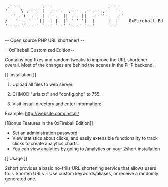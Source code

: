 <pre>


 ,---.        ,--.                     ,--.   
'.-.  \ ,---. |  ,---.  ,---. ,--.--.,-'  '-. 
 .-' .'(  .-' |  .-.  || .-. ||  .--''-.  .-'   
/   '-..-'  `)|  | |  |' '-' '|  |     |  |    0xFireball Edition
'-----'`----' `--' `--' `---' `--'     `--'   

</pre>

-- Open source PHP URL shortener! --

--0xFireball Customized Edition--

Contains bug fixes and random tweaks to improve the URL shortener overall.
Most of the changes are behind the scenes in the PHP backend.


[[ Installation ]]

1. Upload all files to web server.

2. CHMOD "urls.txt" and "config.php" to 755.

3. Visit install directory and enter information:

Example:
http://website.com/install/

[[Bonus Features in the 0xFireball Edition]]
- Set an administration password
- View statistics about clicks, and easily extensible functionality to track clicks to create analytics charts.
- You can view analytics by going to /analytics on your 2short installation


[[ Usage ]]

2short provides a basic no-frills URL shortening service that allows users to:
  ~ Shorten URLs
  ~ Use custom keywords/aliases, or receive a randomly generated one.
